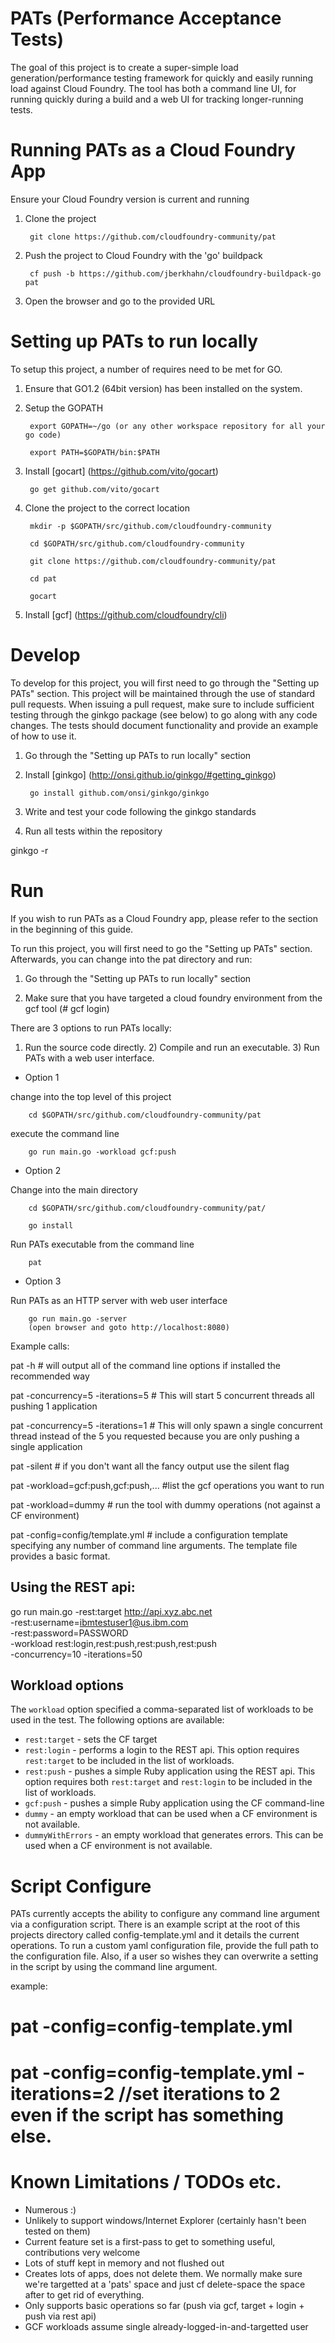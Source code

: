 PATs (Performance Acceptance Tests)
==================================
The goal of this project is to create a super-simple load generation/performance testing framework for quickly and easily running load against Cloud Foundry. The tool has both a command line UI, for running quickly during a build and a web UI for tracking longer-running tests.


Running PATs as a Cloud Foundry App
==================================
Ensure your Cloud Foundry version is current and running

1) Clone the project

        git clone https://github.com/cloudfoundry-community/pat

2) Push the project to Cloud Foundry with the 'go' buildpack

        cf push -b https://github.com/jberkhahn/cloudfoundry-buildpack-go pat

3) Open the browser and go to the provided URL



Setting up PATs to run locally
==================================
To setup this project, a number of requires need to be met for GO.

1) Ensure that GO1.2 (64bit version) has been installed on the system.

2) Setup the GOPATH

        export GOPATH=~/go (or any other workspace repository for all your go code)

        export PATH=$GOPATH/bin:$PATH

3) Install [gocart] (https://github.com/vito/gocart)

        go get github.com/vito/gocart

4) Clone the project to the correct location

        mkdir -p $GOPATH/src/github.com/cloudfoundry-community

        cd $GOPATH/src/github.com/cloudfoundry-community

        git clone https://github.com/cloudfoundry-community/pat

        cd pat

        gocart

5) Install [gcf] (https://github.com/cloudfoundry/cli)

Develop
===================================
To develop for this project, you will first need to go through the "Setting up PATs" section. This project will
be maintained through the use of standard pull requests. When issuing a pull request, make sure to include sufficient
testing through the ginkgo package (see below) to go along with any code changes. The tests should document 
functionality and provide an example of how to use it.  

1) Go through the "Setting up PATs to run locally" section

2) Install [ginkgo] (http://onsi.github.io/ginkgo/#getting_ginkgo)

        go install github.com/onsi/ginkgo/ginkgo

3) Write and test your code following the ginkgo standards

4) Run all tests within the repository

  ginkgo -r

Run
==================================
If you wish to run PATs as a Cloud Foundry app, please refer to the section in the beginning of this guide.

To run this project, you will first need to go the "Setting up PATs" section. Afterwards, you can
change into the pat directory and run:

1) Go through the "Setting up PATs to run locally" section

2) Make sure that you have targeted a cloud foundry environment from the gcf tool (# gcf login)

There are 3 options to run PATs locally:
1) Run the source code directly. 2) Compile and run an executable. 3) Run PATs with a web user interface.

- Option 1

change into the top level of this project

        cd $GOPATH/src/github.com/cloudfoundry-community/pat

execute the command line

        go run main.go -workload gcf:push

- Option 2

Change into the main directory

        cd $GOPATH/src/github.com/cloudfoundry-community/pat/

        go install

Run PATs executable from the command line

        pat

- Option 3

Run PATs as an HTTP server with web user interface

        go run main.go -server
        (open browser and goto http://localhost:8080)

Example calls:

  pat -h  # will output all of the command line options if installed the recommended way

  pat -concurrency=5 -iterations=5 # This will start 5 concurrent threads all pushing 1 application

  pat -concurrency=5 -iterations=1 # This will only spawn a single concurrent thread instead of the 5 you requested because you are only pushing a single application

  pat -silent # if you don't want all the fancy output use the silent flag
 
  pat -workload=gcf:push,gcf:push,... #list the gcf operations you want to run

  pat -workload=dummy    # run the tool with dummy operations (not against a CF environment)

  pat -config=config/template.yml # include a configuration template specifying any number of command line arguments. The template file provides a basic format.

  ## Using the REST api:

  go run main.go -rest:target http://api.xyz.abc.net \
    -rest:username=ibmtestuser1@us.ibm.com \
    -rest:password=PASSWORD \
    -workload rest:login,rest:push,rest:push,rest:push \
    -concurrency=10 -iterations=50

## Workload options
The `workload` option specified a comma-separated list of workloads to be used in the test.
The following options are available:

- `rest:target` - sets the CF target
- `rest:login` - performs a login to the REST api. This option requires `rest:target` to be included in the list of workloads.
- `rest:push` - pushes a simple Ruby application using the REST api. This option requires both `rest:target` and `rest:login` to be included in the list of workloads.
- `gcf:push` - pushes a simple Ruby application using the CF command-line
- `dummy` - an empty workload that can be used when a CF environment is not available.
- `dummyWithErrors` - an empty workload that generates errors. This can be used when a CF environment is not available.


Script Configure
=====================================
PATs currently accepts the ability to configure any command line argument via a configuration script. There is an example script at the root of this projects
directory called config-template.yml and it details the current operations. To run a custom yaml configuration file, provide the full path to the 
configuration file. Also, if a user so wishes they can overwrite a setting in the script by using the command line argument.

example:
  
  # pat -config=config-template.yml
  
  # pat -config=config-template.yml -iterations=2 //set iterations to 2 even if the script has something else.


Known Limitations / TODOs etc.
=====================================
 - Numerous :)
 - Unlikely to support windows/Internet Explorer (certainly hasn't been tested on them)
 - Current feature set is a first-pass to get to something useful, contributions very welcome
 - Lots of stuff kept in memory and not flushed out
 - Creates lots of apps, does not delete them. We normally make sure we're targetted at a 'pats' space and just cf delete-space the space after to get rid of everything.
 - Only supports basic operations so far (push via gcf, target + login + push via rest api)
 - GCF workloads assume single already-logged-in-and-targetted user


